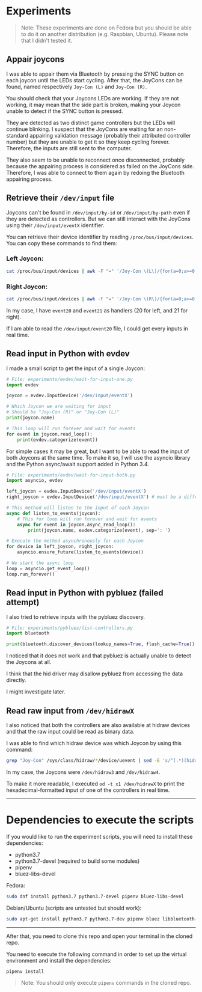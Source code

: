# Experiments
> Note: These experiments are done on Fedora but you should be able to do it on another distribution (e.g. Raspbian, Ubuntu). Please note that I didn't tested it.

## Appair joycons

I was able to appair them via Bluetooth by pressing the SYNC button on each joycon until the LEDs start cycling.
After that, the JoyCons can be found, named respectively `Joy-Con (L)` and `Joy-Con (R)`.

You should check that your Joycons LEDs are working. If they are not working, it may mean that the side part is broken, making your Joycon unable to detect if the SYNC button is pressed.

They are detected as two distinct game controllers but the LEDs will continue blinking.
I suspect that the JoyCons are waiting for an non-standard appairing validation message (probably their attributed controller number) but they are unable to get it so they keep cycling forever. Therefore, the inputs are still sent to the computer.

They also seem to be unable to reconnect once disconnected, probably because the appairing process is considered as failed on the JoyCons side.
Therefore, I was able to connect to them again by redoing the Bluetooth appairing process.

## Retrieve their `/dev/input` file

Joycons can't be found in `/dev/input/by-id` or `/dev/input/by-path` even if they are detected as controllers.
But we can still interact with the JoyCons using their `/dev/input/eventX` identifier.

You can retrieve their device identifier by reading `/proc/bus/input/devices`. You can copy these commands to find them: 

### Left Joycon:
```sh
cat /proc/bus/input/devices | awk -F "=" '/Joy-Con \(L\)/{for(a=0;a>=0;a++){getline;{if(/Handlers/==1){ print $NF;exit 0; }}}}'
```

### Right Joycon:
```sh
cat /proc/bus/input/devices | awk -F "=" '/Joy-Con \(R\)/{for(a=0;a>=0;a++){getline;{if(/Handlers/==1){ print $NF;exit 0; }}}}'
```

In my case, I have `event20` and `event21` as handlers (20 for left, and 21 for right).

If I am able to read the `/dev/input/event20` file, I could get every inputs in real time.

## Read input in Python with evdev

I made a small script to get the input of a single Joycon:

```py
# File: experiments/evdev/wait-for-input-one.py
import evdev

joycon = evdev.InputDevice('/dev/input/eventX')

# Which Joycon we are waiting for input
# Should be "Joy-Con (R)" or "Joy-Con (L)"
print(joycon.name)

# This loop will run forever and wait for events
for event in joycon.read_loop():
    print(evdev.categorize(event))
```

For simple cases it may be great, but I want to be able to read the input of both Joycons at the same time. To make it so, I will use the asyncio library and the Python async/await support added in Python 3.4.

```py
# File: experiments/evdev/wait-for-input-both.py
import asyncio, evdev

left_joycon = evdev.InputDevice('/dev/input/eventX')
right_joycon = evdev.InputDevice('/dev/input/eventX') # must be a different device

# This method will listen to the input of each Joycon
async def listen_to_events(joycon):
    # This for loop will run forever and wait for events
    async for event in joycon.async_read_loop():
        print(joycon.name, evdev.categorize(event), sep=': ')

# Execute the method asynchronously for each Joycon
for device in left_joycon, right_joycon:
    asyncio.ensure_future(listen_to_events(device))

# We start the async loop
loop = asyncio.get_event_loop()
loop.run_forever()

```


## Read input in Python with pybluez (failed attempt)

I also tried to retrieve inputs with the pybluez discovery.

```py
# File: experiments/pybluez/list-controllers.py
import bluetooth

print(bluetooth.discover_devices(lookup_names=True, flush_cache=True))
```

I noticed that it does not work and that pybluez is actually unable to detect the Joycons at all.

I think that the hid driver may disallow pybluez from accessing the data directly.

I might investigate later.

## Read raw input from `/dev/hidrawX`

I also noticed that both the controllers are also available at hidraw devices and that the raw input could be read as binary data.

I was able to find which hidraw device was which Joycon by using this command:
```sh
grep "Joy-Con" /sys/class/hidraw/*/device/uevent | sed -E 's/^(.*)(hidraw[0-9]+)(.*)(Joy-Con \((L|R)\))/\4 => \/dev\/\2/'
```

In my case, the Joycons were `/dev/hidraw3` and `/dev/hidraw4`.

To make it more readable, I executed `od -t x1 /dev/hidrawX` to print the hexadecimal-formatted input of one of the controllers in real time.

_ _ _

# Dependencies to execute the scripts
If you would like to run the experiment scripts, you will need to install these dependencies:

 - python3.7
 - python3.7-devel (required to build some modules)
 - pipenv
 - bluez-libs-devel

Fedora:
```sh
sudo dnf install python3.7 python3.7-devel pipenv bluez-libs-devel
```

Debian/Ubuntu (scripts are untested but should work):
```sh
sudo apt-get install python3.7 python3.7-dev pipenv bluez libbluetooth-dev
```
_ _ _

After that, you need to clone this repo and open your terminal in the cloned repo.

You need to execute the following command in order to set up the virtual environment and install the dependencies:
```sh
pipenv install
```

> Note: You should only execute `pipenv` commands in the cloned repo.
